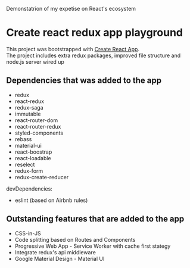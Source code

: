 Demonstatrion of my expetise on React's ecosystem

# Create react redux app playground
This project was bootstrapped with [Create React App](https://github.com/facebookincubator/create-react-app).<br>
The project includes extra redux packages, improved file structure and node.js server wired up

## Dependencies that was added to the app
- redux
- react-redux
- redux-saga
- immutable
- react-router-dom
- react-router-redux
- styled-components
- rebass
- material-ui
- react-boostrap
- react-loadable
- reselect
- redux-form
- redux-create-reducer

devDependencies:
- eslint (based on Airbnb rules)

## Outstanding features that are added to the app
- CSS-in-JS
- Code splitting based on Routes and Components
- Progressive Web App - Service Worker with cache first stategy
- Integrate redux's api middleware
- Google Material Design - Material UI
